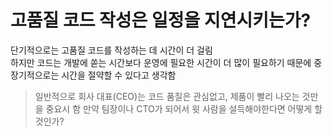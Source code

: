# 고품질 코드 작성은 일정을 지연시키는가?

단기적으로는 고품질 코드를 작성하는 데 시간이 더 걸림  
하지만 코드는 개발에 쏟는 시간보다 운영에 필요한 시간이 더 많이 필요하기 때문에 중장기적으로는 시간을 절약할 수 있다고 생각함  

> 일반적으로 회사 대표(CEO)는 코드 품질은 관심없고, 제품이 빨리 나오는 것만을 중요시 함
> 만약 팀장이나 CTO가 되어서 윗 사람을 설득해야한다면 어떻게 할 것인가?

